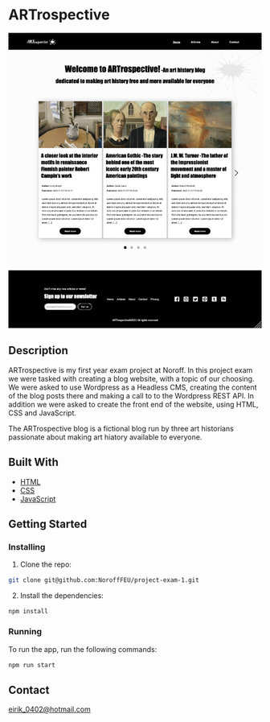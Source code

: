# ARTrospective

![image](/images/readme-image.jpeg)

## Description

ARTrospective is my first year exam project at Noroff. In this project exam we were tasked with creating a blog website, with a topic of our choosing. We were asked to use Wordpress as a Headless CMS, creating the content of the blog posts there and making a call to to the Wordpress REST API. In addition we were asked to create the front end of the website, using HTML, CSS and JavaScript.

The ARTrospective blog is a fictional blog run by three art historians passionate about making art hiatory available to everyone.

## Built With


- [HTML](https://html.spec.whatwg.org/)
- [CSS](https://www.w3.org/TR/CSS/#css)
- [JavaScript](https://www.ecma-international.org/)


## Getting Started

### Installing

1. Clone the repo:

```bash
git clone git@github.com:NoroffFEU/project-exam-1.git
```

2. Install the dependencies:

```
npm install
```

### Running

To run the app, run the following commands:

```bash
npm run start
```

## Contact

eirik_0402@hotmail.com